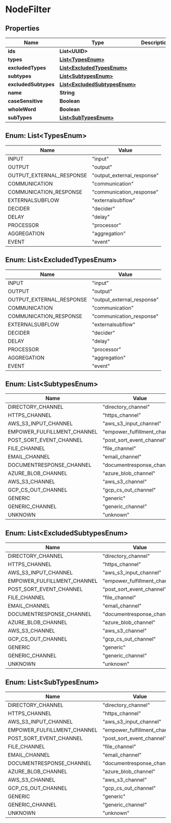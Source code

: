 

# NodeFilter


## Properties

| Name | Type | Description | Notes |
|------------ | ------------- | ------------- | -------------|
|**ids** | **List&lt;UUID&gt;** |  |  [optional] |
|**types** | [**List&lt;TypesEnum&gt;**](#List&lt;TypesEnum&gt;) |  |  [optional] |
|**excludedTypes** | [**List&lt;ExcludedTypesEnum&gt;**](#List&lt;ExcludedTypesEnum&gt;) |  |  [optional] |
|**subtypes** | [**List&lt;SubtypesEnum&gt;**](#List&lt;SubtypesEnum&gt;) |  |  [optional] |
|**excludedSubtypes** | [**List&lt;ExcludedSubtypesEnum&gt;**](#List&lt;ExcludedSubtypesEnum&gt;) |  |  [optional] |
|**name** | **String** |  |  [optional] |
|**caseSensitive** | **Boolean** |  |  [optional] |
|**wholeWord** | **Boolean** |  |  [optional] |
|**subTypes** | [**List&lt;SubTypesEnum&gt;**](#List&lt;SubTypesEnum&gt;) |  |  [optional] |



## Enum: List&lt;TypesEnum&gt;

| Name | Value |
|---- | -----|
| INPUT | &quot;input&quot; |
| OUTPUT | &quot;output&quot; |
| OUTPUT_EXTERNAL_RESPONSE | &quot;output_external_response&quot; |
| COMMUNICATION | &quot;communication&quot; |
| COMMUNICATION_RESPONSE | &quot;communication_response&quot; |
| EXTERNALSUBFLOW | &quot;externalsubflow&quot; |
| DECIDER | &quot;decider&quot; |
| DELAY | &quot;delay&quot; |
| PROCESSOR | &quot;processor&quot; |
| AGGREGATION | &quot;aggregation&quot; |
| EVENT | &quot;event&quot; |



## Enum: List&lt;ExcludedTypesEnum&gt;

| Name | Value |
|---- | -----|
| INPUT | &quot;input&quot; |
| OUTPUT | &quot;output&quot; |
| OUTPUT_EXTERNAL_RESPONSE | &quot;output_external_response&quot; |
| COMMUNICATION | &quot;communication&quot; |
| COMMUNICATION_RESPONSE | &quot;communication_response&quot; |
| EXTERNALSUBFLOW | &quot;externalsubflow&quot; |
| DECIDER | &quot;decider&quot; |
| DELAY | &quot;delay&quot; |
| PROCESSOR | &quot;processor&quot; |
| AGGREGATION | &quot;aggregation&quot; |
| EVENT | &quot;event&quot; |



## Enum: List&lt;SubtypesEnum&gt;

| Name | Value |
|---- | -----|
| DIRECTORY_CHANNEL | &quot;directory_channel&quot; |
| HTTPS_CHANNEL | &quot;https_channel&quot; |
| AWS_S3_INPUT_CHANNEL | &quot;aws_s3_input_channel&quot; |
| EMPOWER_FULFILLMENT_CHANNEL | &quot;empower_fulfillment_channel&quot; |
| POST_SORT_EVENT_CHANNEL | &quot;post_sort_event_channel&quot; |
| FILE_CHANNEL | &quot;file_channel&quot; |
| EMAIL_CHANNEL | &quot;email_channel&quot; |
| DOCUMENTRESPONSE_CHANNEL | &quot;documentresponse_channel&quot; |
| AZURE_BLOB_CHANNEL | &quot;azure_blob_channel&quot; |
| AWS_S3_CHANNEL | &quot;aws_s3_channel&quot; |
| GCP_CS_OUT_CHANNEL | &quot;gcp_cs_out_channel&quot; |
| GENERIC | &quot;generic&quot; |
| GENERIC_CHANNEL | &quot;generic_channel&quot; |
| UNKNOWN | &quot;unknown&quot; |



## Enum: List&lt;ExcludedSubtypesEnum&gt;

| Name | Value |
|---- | -----|
| DIRECTORY_CHANNEL | &quot;directory_channel&quot; |
| HTTPS_CHANNEL | &quot;https_channel&quot; |
| AWS_S3_INPUT_CHANNEL | &quot;aws_s3_input_channel&quot; |
| EMPOWER_FULFILLMENT_CHANNEL | &quot;empower_fulfillment_channel&quot; |
| POST_SORT_EVENT_CHANNEL | &quot;post_sort_event_channel&quot; |
| FILE_CHANNEL | &quot;file_channel&quot; |
| EMAIL_CHANNEL | &quot;email_channel&quot; |
| DOCUMENTRESPONSE_CHANNEL | &quot;documentresponse_channel&quot; |
| AZURE_BLOB_CHANNEL | &quot;azure_blob_channel&quot; |
| AWS_S3_CHANNEL | &quot;aws_s3_channel&quot; |
| GCP_CS_OUT_CHANNEL | &quot;gcp_cs_out_channel&quot; |
| GENERIC | &quot;generic&quot; |
| GENERIC_CHANNEL | &quot;generic_channel&quot; |
| UNKNOWN | &quot;unknown&quot; |



## Enum: List&lt;SubTypesEnum&gt;

| Name | Value |
|---- | -----|
| DIRECTORY_CHANNEL | &quot;directory_channel&quot; |
| HTTPS_CHANNEL | &quot;https_channel&quot; |
| AWS_S3_INPUT_CHANNEL | &quot;aws_s3_input_channel&quot; |
| EMPOWER_FULFILLMENT_CHANNEL | &quot;empower_fulfillment_channel&quot; |
| POST_SORT_EVENT_CHANNEL | &quot;post_sort_event_channel&quot; |
| FILE_CHANNEL | &quot;file_channel&quot; |
| EMAIL_CHANNEL | &quot;email_channel&quot; |
| DOCUMENTRESPONSE_CHANNEL | &quot;documentresponse_channel&quot; |
| AZURE_BLOB_CHANNEL | &quot;azure_blob_channel&quot; |
| AWS_S3_CHANNEL | &quot;aws_s3_channel&quot; |
| GCP_CS_OUT_CHANNEL | &quot;gcp_cs_out_channel&quot; |
| GENERIC | &quot;generic&quot; |
| GENERIC_CHANNEL | &quot;generic_channel&quot; |
| UNKNOWN | &quot;unknown&quot; |



